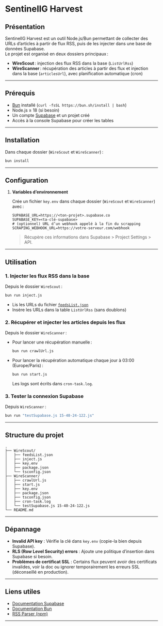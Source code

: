 # SentinelIG Harvest

## Présentation

SentinelIG Harvest est un outil Node.js/Bun permettant de collecter des URLs d’articles à partir de flux RSS, puis de les injecter dans une base de données Supabase.  
Le projet est organisé en deux dossiers principaux :

- **WireScout** : injection des flux RSS dans la base (`ListUrlRss`)
- **WireScanner** : récupération des articles à partir des flux et injection dans la base (`articlesUrl`), avec planification automatique (cron)

---

## Prérequis

- [Bun](https://bun.sh) installé (`curl -fsSL https://bun.sh/install | bash`)
- Node.js ≥ 18 (si besoin)
- Un compte [Supabase](https://supabase.com/) et un projet créé
- Accès à la console Supabase pour créer les tables

---

## Installation

Dans chaque dossier (`WireScout` et `WireScanner`) :

```bash
bun install
```

---

## Configuration

1. **Variables d’environnement**

   Crée un fichier `key.env` dans chaque dossier (`WireScout` et `WireScanner`) avec :

   ```dotenv
   SUPABASE_URL=https://<ton-projet>.supabase.co
   SUPABASE_KEY=<ta-clé-supabase>
   # (optionnel) URL d’un webhook appelé à la fin du scrapping
   SCRAPING_WEBHOOK_URL=https://votre-serveur.com/webhook
   ```

   > Récupère ces informations dans Supabase > Project Settings > API.

---

## Utilisation

### 1. Injecter les flux RSS dans la base

Depuis le dossier `WireScout` :

```bash
bun run inject.js
```

- Lis les URLs du fichier [`feedsList.json`](WireScout/feedsList.json)
- Insère les URLs dans la table `ListUrlRss` (sans doublons)

### 2. Récupérer et injecter les articles depuis les flux

Depuis le dossier `WireScanner` :

- Pour lancer une récupération manuelle :

  ```bash
  bun run crawlUrl.js
  ```

- Pour lancer la récupération automatique chaque jour à 03:00 (Europe/Paris) :

  ```bash
  bun run start.js
  ```

  Les logs sont écrits dans `cron-task.log`.

### 3. Tester la connexion Supabase

Depuis `WireScanner` :

```bash
bun run "testSupabase.js 15-40-24-122.js"
```

---

## Structure du projet

```
.
├── WireScout/
│   ├── feedsList.json
│   ├── inject.js
│   ├── key.env
│   ├── package.json
│   └── tsconfig.json
├── WireScanner/
│   ├── crawlUrl.js
│   ├── start.js
│   ├── key.env
│   ├── package.json
│   ├── tsconfig.json
│   ├── cron-task.log
│   └── testSupabase.js 15-40-24-122.js
└── README.md
```

---

## Dépannage

- **Invalid API key** : Vérifie la clé dans `key.env` (copie-la bien depuis Supabase).
- **RLS (Row Level Security) errors** : Ajoute une politique d’insertion dans Supabase si besoin.
- **Problèmes de certificat SSL** : Certains flux peuvent avoir des certificats invalides, voir la doc ou ignorer temporairement les erreurs SSL (déconseillé en production).

---

## Liens utiles

- [Documentation Supabase](https://supabase.com/docs)
- [Documentation Bun](https://bun.sh/docs)
- [RSS Parser (npm)](https://www.npmjs.com/package/rss-parser)

---
